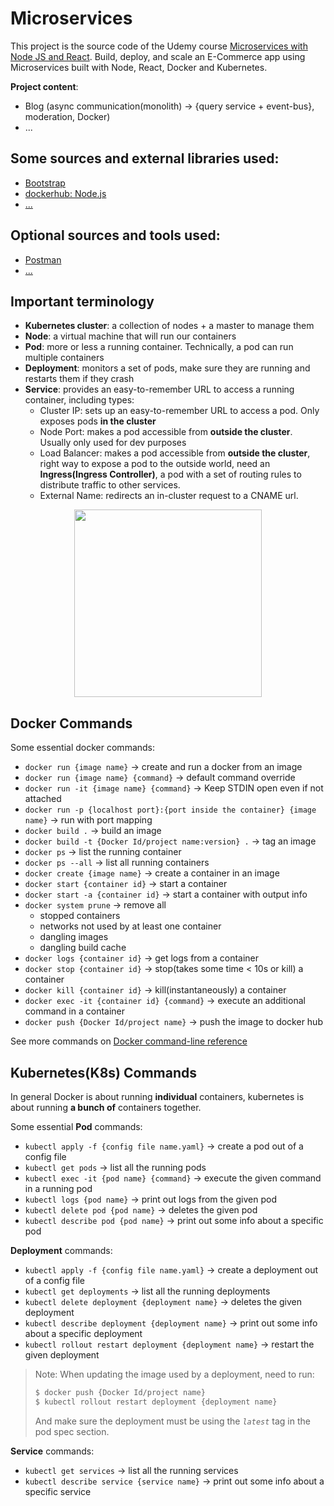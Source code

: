 # Microservices

This project is the source code of the Udemy course [Microservices with Node JS and React](https://www.udemy.com/course/microservices-with-node-js-and-react/).
Build, deploy, and scale an E-Commerce app using Microservices built with Node, React, Docker and Kubernetes.

**Project content**:

* Blog (async communication(monolith) -> {query service + event-bus}, moderation, Docker)
* ...

## Some sources and external libraries used:

* [Bootstrap](https://getbootstrap.com/)
* [dockerhub: Node.js](https://hub.docker.com/_/node)
* [...](....)


## Optional sources and tools used:  

* [Postman](https://www.postman.com)
* [...](....)

## Important terminology

* **Kubernetes cluster**: a collection of nodes + a master to manage them
* **Node**: a virtual machine that will run our containers
* **Pod**: more or less a running container. Technically, a pod can run multiple containers
* **Deployment**: monitors a set of pods, make sure they are running and restarts them if they crash
* **Service**: provides an easy-to-remember URL to access a running container, including types:
    * Cluster IP: sets up an easy-to-remember URL to access a pod. Only exposes pods **in the cluster**
    * Node Port: makes a pod accessible from **outside the cluster**. Usually only used for dev purposes
    * Load Balancer: makes a pod accessible from **outside the cluster**, right way to expose a pod to the outside world, need an **Ingress(Ingress Controller)**, a pod with a set of routing rules to distribute traffic to other services.
    * External Name: redirects an in-cluster request to a CNAME url.

<div style="text-align:center">
<img src="https://github.com/victorchennn/Microservices/blob/master/diagram.png" width="300" height="300">
</div>

## Docker Commands

Some essential docker commands:

* `docker run {image name}` -> create and run a docker from an image
* `docker run {image name} {command}` -> default command override
* `docker run -it {image name} {command}` -> Keep STDIN open even if not attached
* `docker run -p {localhost port}:{port inside the container} {image name}` -> run with port mapping
* `docker build .` -> build an image
* `docker build -t {Docker Id/project name:version} .` -> tag an image
* `docker ps` -> list the running container
* `docker ps --all` -> list all running containers
* `docker create {image name}` -> create a container in an image
* `docker start {container id}` -> start a container
* `docker start -a {container id}` -> start a container with output info
* `docker system prune` -> remove all
    - stopped containers
    - networks not used by at least one container
    - dangling images
    - dangling build cache
* `docker logs {container id}` -> get logs from a container
* `docker stop {container id}` -> stop(takes some time < 10s or kill) a container
* `docker kill {container id}` -> kill(instantaneously) a container
* `docker exec -it {container id} {command}` -> execute an additional command in a container
* `docker push {Docker Id/project name}` -> push the image to docker hub

See more commands on [Docker command-line reference](https://docs.docker.com/engine/reference/commandline/docker/)

## Kubernetes(K8s) Commands

In general Docker is about running **individual** containers, kubernetes is about running **a bunch of** containers together.

Some essential **Pod** commands:

* `kubectl apply -f {config file name.yaml}` -> create a pod out of a config file
* `kubectl get pods` -> list all the running pods
* `kubectl exec -it {pod name} {command}` -> execute the given command in a running pod
* `kubectl logs {pod name}` -> print out logs from the given pod
* `kubectl delete pod {pod name}` -> deletes the given pod
* `kubectl describe pod {pod name}` -> print out some info about a specific pod

**Deployment** commands:

* `kubectl apply -f {config file name.yaml}` -> create a deployment out of a config file
* `kubectl get deployments` -> list all the running deployments
* `kubectl delete deployment {deployment name}` -> deletes the given deployment
* `kubectl describe deployment {deployment name}` -> print out some info about a specific deployment
* `kubectl rollout restart deployment {deployment name}` -> restart the given deployment

> Note: When updating the image used by a deployment, need to run:
>
>```bash
>$ docker push {Docker Id/project name}
>$ kubectl rollout restart deployment {deployment name}
>```
>
> And make sure the deployment must be using the *`latest`* tag in the pod spec section.

**Service** commands:
* `kubectl get services` -> list all the running services
* `kubectl describe service {service name}` -> print out some info about a specific service
